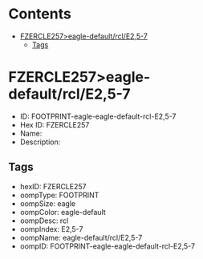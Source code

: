 



Contents
========

* [FZERCLE257>eagle-default/rcl/E2,5-7](#fzercle257eagle-defaultrcle25-7)
	* [Tags](#tags)

# FZERCLE257>eagle-default/rcl/E2,5-7

- ID: FOOTPRINT-eagle-eagle-default-rcl-E2,5-7
- Hex ID: FZERCLE257
- Name: 
- Description: 

## Tags

- hexID: FZERCLE257
- oompType: FOOTPRINT
- oompSize: eagle
- oompColor: eagle-default
- oompDesc: rcl
- oompIndex: E2,5-7
- oompName: eagle-default/rcl/E2,5-7
- oompID: FOOTPRINT-eagle-eagle-default-rcl-E2,5-7
